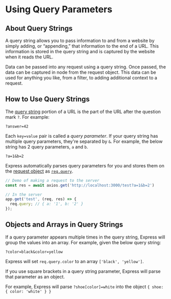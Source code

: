 # Using Query Parameters

## About Query Strings
A query string allows you to pass information to and from a website by simply adding, or “appending,” that information to the end of a URL. This information is stored in the query string and is captured by the website when it reads the URL.

Data can be passed into any request using a query string. Once passed, the data can be captured in node from the request object. This data can be used for anything you like, from a filter, to adding additional context to a request.

## How to Use Query Strings

The [query string](https://en.wikipedia.org/wiki/Query_string) portion of a URL is the part of the URL after the question mark `?`. For example:

```
?answer=42
```

Each `key=value` pair is called a *query parameter*. If your query string has multiple query parameters, they're separated by `&`. For example, the below string has 2 query parameters, `a` and `b`.

```
?a=1&b=2
```

Express automatically parses query parameters for you and stores them on the [request object](https://masteringjs.io/tutorials/express/req) as [`req.query`](http://expressjs.com/en/4x/api.html#req.query).

```javascript
// Demo of making a request to the server
const res = await axios.get('http://localhost:3000/test?a=1&b=2')

// In the server
app.get('test', (req, res) => {
  req.query; // { a: '1', b: '2' }
});
```

## Objects and Arrays in Query Strings

If a query parameter appears multiple times in the query string, Express will group the values into an array. For example, given the below query string:

```
?color=black&color=yellow
```

Express will set `req.query.color` to an array `['black', 'yellow']`.

If you use square brackets in a query string parameter, Express will parse that parameter as an object. 

For example, Express will parse `?shoe[color]=white` into the object `{ shoe: { color: 'white' } }`
